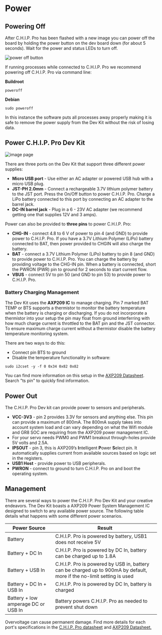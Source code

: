 # Power

## Powering Off

After C.H.I.P. Pro has been flashed with a new image you can power off the board by holding the power button on the dev board down (for about 5 seconds). Wait for the power and status LEDs to turn off. 

![power off button](images/poweroffB.gif)

If running processes while connected to C.H.I.P. Pro we recommend powering off C.H.I.P. Pro via command line:

**Buildroot**

```
poweroff
```

**Debian**

```
sudo poweroff
```

In this instance the software puts all processes away properly making it is safe to remove the power supply from the Dev Kit without the risk of losing data. 

## Power C.H.I.P. Pro Dev Kit

![image page](images/powerIn.jpg)

There are three ports on the Dev Kit that support three different power supplies:

* **Micro USB port** - Use either an AC adapter or powered USB hub with a micro USB plug.
* **JST-PH 2.0mm** - Connect a rechargeable 3.7V lithium polymer battery to the JST port. Press the On/Off button to power C.H.I.P. Pro. Charge a LiPo battery connected to this port by connecting an AC adapter to the barrel jack.
* **DC-IN barrel jack** - Plug in a 6 - 23V AC adapter (we recommend getting one that supplies 12V and 3 amps). 

Power can also be provided to **three pins** to power C.H.I.P. Pro:

* **CHG-IN** - connect 4.8 to 6 V of power to pin 4 (and GND) to provide power to C.H.I.P. Pro. If you have a 3.7V Lithium Polymer (LiPo) battery connected to BAT, then power provided to CHGIN will also charge the battery.
* **BAT** - connect a 3.7V Lithium Polymer (LiPo) battery to pin 8 (and GND) to provide power to C.H.I.P. Pro. You can charge the battery by providing voltage to the CHG-IN pin. When a battery is connected, short the PWRON (PWR) pin to ground for 2 seconds to start current flow. 
* **VBUS** - connect 5V to pin 50 (and GND to pin 53) to provide power to C.H.I.P. Pro.

### Battery Charging Management

The Dev Kit uses the **AXP209 IC** to manage charging. Pin 7 marked BAT TEMP or BTS supports a thermistor to monitor the battery temperature when the battery is charging or discharging.  If you do not incorporate a thermistor into your setup the pin may float from ground interferring with how much charge current is throttled to the BAT pin and the JST connector. To ensure maximum charge current without a thermistor disable the battery temperature monitoring system.

There are two ways to do this:

* Connect pin BTS to ground
* Disable the temperature functionality in software:

```shell
sudo i2cset -y -f 0 0x34 0x82 0x82
````

You can find more information on this setup in the [AXP209 Datasheet](https://github.com/NextThingCo/CHIP-Hardware/blob/master/CHIP%5Bv1_0%5D/CHIPv1_0-BOM-Datasheets/AXP209_Datasheet_v1.0en.pdf). Search "ts pin" to quickly find information.

## Power Out

The C.H.I.P. Pro Dev kit can provide power to sensors and peripherals.

* **VCC-3V3** - pin 2 provides 3.3V for sensors and anything else. This pin can provide a maximum of 800mA. The 800mA supply takes into account system load and can vary depending on what the Wifi module and GR8 SOC are requiring from the AXP209 power management IC.
* For your servo needs PWM0 and PWM1 breakout through-holes provide 5V volts and 2.5A.
* **IPSOUT** - pin 3, this is AXP209’s **I**ntelligent **P**ower **S**elect pin. It automatically supplies current from available sources based on logic set in the registers.
* **USB1 Host** - provide power to USB peripherals.
* **PWRON** - connect to ground to turn C.H.I.P. Pro on and boot the operating system.


## Management
 
There are several ways to power the C.H.I.P. Pro Dev Kit and your creative endeavors. The Dev Kit boasts a AXP209 Power System Management IC designed to switch to any available power source. The following table details what happens with some different power scenarios.

Power Source | Result
----|----
Battery | C.H.I.P. Pro is powered by battery, USB1 does not receive 5V
Battery + DC In | C.H.I.P. Pro is powered by DC In, battery can be charged up to 1.8A
Battery + USB In | C.H.I.P. Pro is powered by USB in, battery can be charged up to 900mA by default, more if the no-limit setting is used
Battery + DC In + USB In | C.H.I.P. Pro is powered by DC In, battery is charged
Battery + low amperage DC or USB In | Battery powers C.H.I.P. Pro as needed to prevent shut down

Overvoltage can cause permanent damage. Find more details for each port's specifications in the [C.H.I.P. Pro datasheet](https://github.com/NextThingCo/CHIP_Pro-Hardware/blob/master/v0.9/Datasheets/CHIP_PRO_Datasheet_v1.0.pdf) and [AXP209 Datasheet.](https://github.com/NextThingCo/CHIP-Hardware/blob/master/CHIP%5Bv1_0%5D/CHIPv1_0-BOM-Datasheets/AXP209_Datasheet_v1.0en.pdf)
